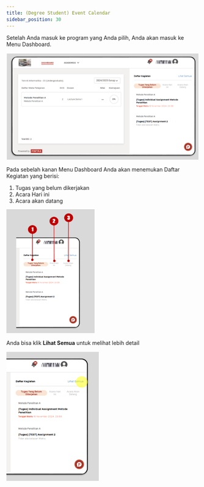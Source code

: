 ```yaml
---
title: (Degree Student) Event Calendar
sidebar_position: 30
---
```

Setelah Anda masuk ke program yang Anda pilih, Anda akan masuk ke Menu Dashboard.

![](/img/event-calendar-1.ind.png)

Pada sebelah kanan Menu Dashboard Anda akan menemukan Daftar Kegiatan yang berisi:

1. Tugas yang belum dikerjakan
2. Acara Hari ini
3. Acara akan datang

![](/img/event-calendar-2.ind.png)

Anda bisa klik **Lihat Semua** untuk melihat lebih detail

![](/img/event-calendar-3.ind.png)
